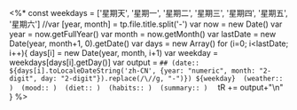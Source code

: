 <%*
const weekdays = ['星期天', '星期一', '星期二', '星期三', '星期四', '星期五', '星期六']
//var [year, month] = tp.file.title.split('-')
var now = new Date()
var year = now.getFullYear()
var month = now.getMonth()
var lastDate = new Date(year, month+1, 0).getDate()
var days = new Array()
for (i=0; i<lastDate; i++){
    days[i] = new Date(year, month, i+1)
    var weekday = weekdays[days[i].getDay()]
    var output = `## (date:: ${days[i].toLocaleDateString('zh-CN', {year: "numeric", month: "2-digit", day: "2-digit"}).replace(/\//g, "-")}) ${weekday}  (weather:: )  (mood:: )  (diet:: )  (habits:: )  (summary:: )  `
    tR += output+"\n"
}
%>
